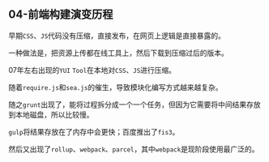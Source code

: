 ## 04-前端构建演变历程


早期`CSS`、`JS`代码没有压缩，直接发布，在网页上逻辑是直接暴露的。

一种做法是，把资源上传都在线工具上，然后下载到压缩过后的版本。

07年左右出现的`YUI` `Tool`在本地对`CSS`、`JS`进行压缩。

随着`require.js`和`sea.js`的催生，导致模块化编写方式越来越复杂。

随之`grunt`出现了，能将过程拆分成一个一个任务，但因为它需要将中间结果存放到本地磁盘，所以比较慢。

`gulp`将结果存放在了内存中会更快；百度推出了`fis3`。

然后又出现了`rollup`、`webpack`、`parcel`，其中`webpack`是现阶段使用最广泛的。